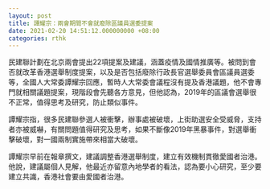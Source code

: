 ```yaml
---
layout: post
title: 譚耀宗：兩會期間不會就廢除區議員選委提案
date: 2021-02-20 14:51:12.000000000 +08:00
categories: rthk
---
```


民建聯計劃在北京兩會提出22項提案及建議，涵蓋疫情及國情推廣等。被問到會否就改革香港選舉制度提案，以及是否包括廢除行政長官選舉委員會區議員選委等，全國人大常委譚耀宗回應，暫時人大常委會議程沒有提及香港議題，他不會專門就相關議題提案，現階段會先聽各方意見，但他認為，2019年的區議會選舉很不正常，值得思考及研究，防止類似事件。

譚耀宗指，很多民建聯參選人被衝擊，辦事處被破壞，上街助選安全受威脅，支持者亦被威嚇，有關問題值得研究及思考，如果不斷像2019年黑暴事件，對選舉衝擊破壞，對一國兩制實施帶來相當大破壞。 

譚耀宗早前在報章撰文，建議調整香港選舉制度，建立有效機制貫徹愛國者治港。他說，建議屬個人見解，他最近亦留意內地學者的看法，認為要小心研究，至少要建立共識，香港社會要由愛國者治港。
